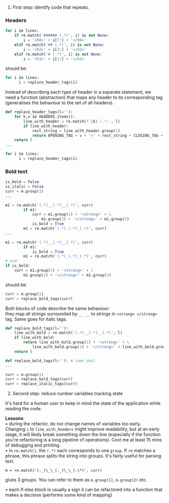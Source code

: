 1.  First step: identify code that repeats.

### Headers

```python
for i in lines:
    if re.match('###### (.*)', i) is not None:
        i = '<h6>' + i[7:] + '</h6>'
    elif re.match('## (.*)', i) is not None:
        i = '<h2>' + i[3:] + '</h2>'
    elif re.match('# (.*)', i) is not None:
        i = '<h1>' + i[2:] + '</h1>'
```

should be:

```python
for i in lines:
      i = replace_header_tags(i)
```

Instead of describing each type of header in a separate statement, we  
need a function (abstraction) that maps any header to its corresponding tag  
(generalises the behaviour to the set of all headers).

```python
def replace_header_tags(l=''):
    for k,v in HEADERS.items():
        line_with_header = re.match(f'{k} (.*)', l)
        if line_with_header:
            rest_string = line_with_header.group(1)
            return OPENING_TAG + v + '>' + rest_string + CLOSING_TAG + v + '>'
    return l
...

for i in lines:
      i = replace_header_tags(i)
```

### Bold text

```python
is_bold = False
is_italic = False
curr = m.group(1)
...

m1 = re.match('(.*)__(.*)__(.*)', curr)
        if m1:
            curr = m1.group(1) + '<strong>' + \
                m1.group(2) + '</strong>' + m1.group(3)
            is_bold = True
        m1 = re.match('(.*)_(.*)_(.*)', curr)
...

m1 = re.match('(.*)__(.*)__(.*)', curr)
        if m1:
            is_bold = True
        m1 = re.match('(.*)_(.*)_(.*)', curr)
# and:
if is_bold:
    curr = m1.group(1) + '<strong>' + \
        m1.group(2) + '</strong>' + m1.group(3)
```

should be:

```python
curr = m.group(1)
curr = replace_bold_tags(curr)
```

Both blocks of code describe the same behaviour:  
they map all strings surrounded by `__ __` to strings in `<strong> </strong>` tag.
Same goes for italic tags.

```python
def replace_bold_tags(l=''):
    line_with_bold = re.match('(.*)__(.*)__(.*)', l)
    if line_with_bold:
        return line_with_bold.group(1) + '<strong>' + \
            line_with_bold.group(2) + '</strong>' + line_with_bold.group(3)
    return l

def replace_bold_tags(l=''): # same deal
...

curr = m.group(1)
curr = replace_bold_tags(curr)
curr = replace_italic_tags(curr)
```

2.  Second step: reduce number variables tracking state

It's hard for a human user to keep in mind the state of the application while reading the code.

**Lessons**:  
• during the refactor, do not change names of variables too early.  
Changing `i` to `line_with_headers` might improve readability, but at an early  
stage, it will likely break something down the line (especially if the function you're refactoring
is a long pipeline of operations). Cost me at least 15 mins of debugging and printing.  
• in `re.match()`, the `(.*)` each corresponds to one `group`. If `re` matches a phrase, this phrase splits the string
into groups. It's fairly useful for parsing text.

```
m = re.match('(._)\_\_(._)\_\_(.\*)', curr)
```

gives 3 groups.
You can refer to them as `m.group(1)`, `m.group(2)` etc.

• each if-else block is usually a sign it can be refactored into a function that makes a decision (performs
some kind of mapping)
